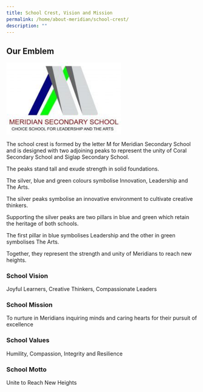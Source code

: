 ```yaml
---
title: School Crest, Vision and Mission
permalink: /home/about-meridian/school-crest/
description: ""
---
```


## Our Emblem

<img src="/images/Meridian-Sec-Logo-.jpg" 
     style="width:60%">

The school crest is formed by the letter M for Meridian Secondary School and is designed with two adjoining peaks to represent the unity of Coral Secondary School and Siglap Secondary School.

The peaks stand tall and exude strength in solid foundations.

The silver, blue and green colours symbolise Innovation, Leadership and The Arts.  

The silver peaks symbolise an innovative environment to cultivate creative thinkers.

Supporting the silver peaks are two pillars in blue and green which retain the heritage of both schools.

The first pillar in blue symbolises Leadership and the other in green symbolises The Arts.

Together, they represent the strength and unity of Meridians to reach new heights.

### School Vision

Joyful Learners, Creative Thinkers, Compassionate Leaders

### School Mission

To nurture in Meridians inquiring minds and caring hearts for their pursuit of excellence

### School Values

Humility, Compassion, Integrity and Resilience

### School Motto

Unite to Reach New Heights